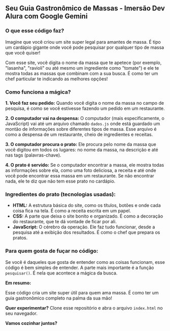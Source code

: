 ## **Seu Guia Gastronômico de Massas - Imersão Dev Alura com Google Gemini**

### **O que esse código faz?**

Imagine que você criou um site super legal para amantes de massa. É tipo um cardápio gigante onde você pode pesquisar por qualquer tipo de massa que você quiser! 

Com esse site, você digita o nome da massa que te apetece (por exemplo, "lasanha", "ravioli" ou até mesmo um ingrediente como "tomate") e ele te mostra todas as massas que combinam com a sua busca. É como ter um chef particular te indicando as melhores opções!

### **Como funciona a mágica?**

**1. Você faz seu pedido:** Quando você digita o nome da massa no campo de pesquisa, é como se você estivesse fazendo um pedido em um restaurante.

**2. O computador vai na despensa:** O computador (mais especificamente, o JavaScript) vai até um arquivo chamado `dados.js` onde está guardado um montão de informações sobre diferentes tipos de massa. Esse arquivo é como a despensa de um restaurante, cheio de ingredientes e receitas.

**3. O computador procura o prato:** Ele procura pelo nome da massa que você digitou em todos os lugares: no nome da massa, na descrição e até nas tags (palavras-chave).

**4. O prato é servido:** Se o computador encontrar a massa, ele mostra todas as informações sobre ela, como uma foto deliciosa, a receita e até onde você pode encontrar essa massa em um restaurante. Se não encontrar nada, ele te diz que não tem esse prato no cardápio.

### **Ingredientes do prato (tecnologias usadas):**

* **HTML:** A estrutura básica do site, como os títulos, botões e onde cada coisa fica na tela. É como a receita escrita em um papel.
* **CSS:** A parte que deixa o site bonito e organizado. É como a decoração do restaurante, que te dá vontade de ficar por ali.
* **JavaScript:** O cérebro da operação. Ele faz tudo funcionar, desde a pesquisa até a exibição dos resultados. É como o chef que prepara os pratos.

### **Para quem gosta de fuçar no código:**

Se você é daqueles que gosta de entender como as coisas funcionam, esse código é bem simples de entender. A parte mais importante é a função `pesquisar()`. É nela que acontece a mágica da busca.

**Em resumo:**

Esse código cria um site super útil para quem ama massa. É como ter um guia gastronômico completo na palma da sua mão! 

**Quer experimentar?** Clone esse repositório e abra o arquivo `index.html` no seu navegador. 

**Vamos cozinhar juntos?** 
